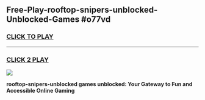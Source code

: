 
## Free-Play-rooftop-snipers-unblocked-Unblocked-Games #o77vd
<h3>
<a href="https://news.freeplayer.one?title=rooftop-snipers-unblocked&ref=8M">CLICK TO PLAY</a></h3>
<hr>

<h3>
<a href="https://news.freeplayer.one?title=rooftop-snipers-unblocked&ref=8M">CLICK 2 PLAY</a>
  
</h3>

<a href="https://news.freeplayer.one?title=rooftop-snipers-unblocked&ref=8M"><img src="https://clearcache.store/games.png"></a>


**rooftop-snipers-unblocked games unblocked: Your Gateway to Fun and Accessible Online Gaming**
